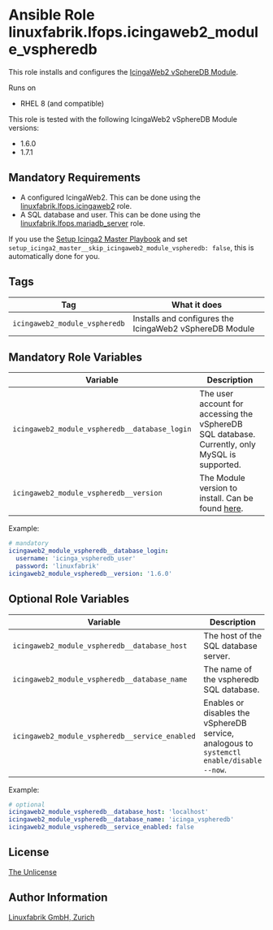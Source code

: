 # Ansible Role linuxfabrik.lfops.icingaweb2_module_vspheredb

This role installs and configures the [IcingaWeb2 vSphereDB Module](https://github.com/Icinga/icingaweb2-module-vspheredb).

Runs on

* RHEL 8 (and compatible)

This role is tested with the following IcingaWeb2 vSphereDB Module versions:

* 1.6.0
* 1.7.1


## Mandatory Requirements

* A configured IcingaWeb2. This can be done using the [linuxfabrik.lfops.icingaweb2](https://github.com/linuxfabrik/lfops/tree/main/roles/icingaweb2) role.
* A SQL database and user. This can be done using the [linuxfabrik.lfops.mariadb_server](https://github.com/linuxfabrik/lfops/tree/main/roles/mariadb_server) role.

If you use the [Setup Icinga2 Master Playbook](https://github.com/Linuxfabrik/lfops/blob/main/playbooks/setup_icinga2_master.yml) and set `setup_icinga2_master__skip_icingaweb2_module_vspheredb: false`, this is automatically done for you.


## Tags

| Tag                           | What it does                                            |
| ---                           | ------------                                            |
| `icingaweb2_module_vspheredb` | Installs and configures the IcingaWeb2 vSphereDB Module |


## Mandatory Role Variables

| Variable | Description |
| -------- | ----------- |
| `icingaweb2_module_vspheredb__database_login` | The user account for accessing the vSphereDB SQL database. Currently, only MySQL is supported. |
| `icingaweb2_module_vspheredb__version` | The Module version to install. Can be found [here](https://github.com/Icinga/icingaweb2-module-vspheredb/releases). |

Example:
```yaml
# mandatory
icingaweb2_module_vspheredb__database_login:
  username: 'icinga_vspheredb_user'
  password: 'linuxfabrik'
icingaweb2_module_vspheredb__version: '1.6.0'
```


## Optional Role Variables

| Variable | Description | Default Value |
| -------- | ----------- | ------------- |
| `icingaweb2_module_vspheredb__database_host` | The host of the SQL database server. | `'localhost'` |
| `icingaweb2_module_vspheredb__database_name` | The name of the vspheredb SQL database. | `'icinga_vspheredb'` |
| `icingaweb2_module_vspheredb__service_enabled` | Enables or disables the vSphereDB service, analogous to `systemctl enable/disable --now`. | `true` on the primary Icinga2 Master |

Example:
```yaml
# optional
icingaweb2_module_vspheredb__database_host: 'localhost'
icingaweb2_module_vspheredb__database_name: 'icinga_vspheredb'
icingaweb2_module_vspheredb__service_enabled: false
```


## License

[The Unlicense](https://unlicense.org/)


## Author Information

[Linuxfabrik GmbH, Zurich](https://www.linuxfabrik.ch)
